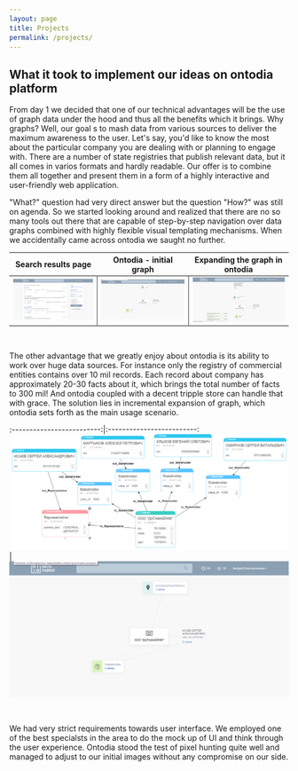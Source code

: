 ```yaml
---
layout: page
title: Projects
permalink: /projects/
---
```


## What it took to implement our ideas on ontodia platform

From day 1 we decided that one of our technical advantages will be the use of graph data under the hood and thus all 
the benefits which it brings. Why graphs? Well, our goal s to mash data from various sources to deliver the 
maximum awareness to the user. Let's say, you'd like to know the most about the particular company you are 
dealing with or planning to engage with. There are a number of state registries that publish relevant data, 
but it all comes in varios formats and hardly readable. Our offer is to combine them all together and present 
them in a form of a highly interactive and user-friendly web application.

"What?" question had very direct answer but the question "How?" was still on agenda. So we started looking around 
and realized that there are no so many tools out there that are capable of step-by-step navigation over data graphs 
combined with highly flexible visual templating mechanisms. When we accidentally came across ontodia we saught no 
further.

<table>
  <thead>
    <tr>
      <th style="text-align: center">Search results page</th>
      <th style="text-align: center">Ontodia - initial graph</th>
      <th style="text-align: center">Expanding the graph in ontodia</th>
    </tr>
  </thead>
  <tbody>
    <tr>
      <td style="text-align: center"><img src="/assets/img/blog/Searchresults.png" alt=""></td>
      <td style="border-left: 1px solid #384452; text-align: center"><img src="/assets/img/blog/ontodiafirststep.png" alt=""></td>
      <td style="border-left: 1px solid #384452; text-align: center"><img src="/assets/img/blog/ontodiasecondstep.png" alt=""></td>
    </tr>
  </tbody>
</table>

<br/>

The other advantage that we greatly enjoy about ontodia is its ability to work over huge data sources. For instance 
only the registry of commercial entities contains over 10 mil records. Each record about company has approximately 
20-30 facts about it, which brings the total number of facts to 300 mil! And ontodia coupled with a decent tripple 
store can handle that with grace. The solution lies in incremental expansion of graph, which ontodia sets forth as 
the main usage scenario.

:-------------------------:|:-------------------------:
![](/assets/img/blog/Pastedimageat2017_02_0112_31PM.png)  |  ![](/assets/img/blog/ontodiafirststep.png)

<br/>

We had very strict requirements towards user interface. We employed one of the best specialsts in the area to do the 
mock up of UI and think through the user experience. Ontodia stood the test of pixel hunting quite well and managed to 
adjust to our initial images without any compromise on our side.
